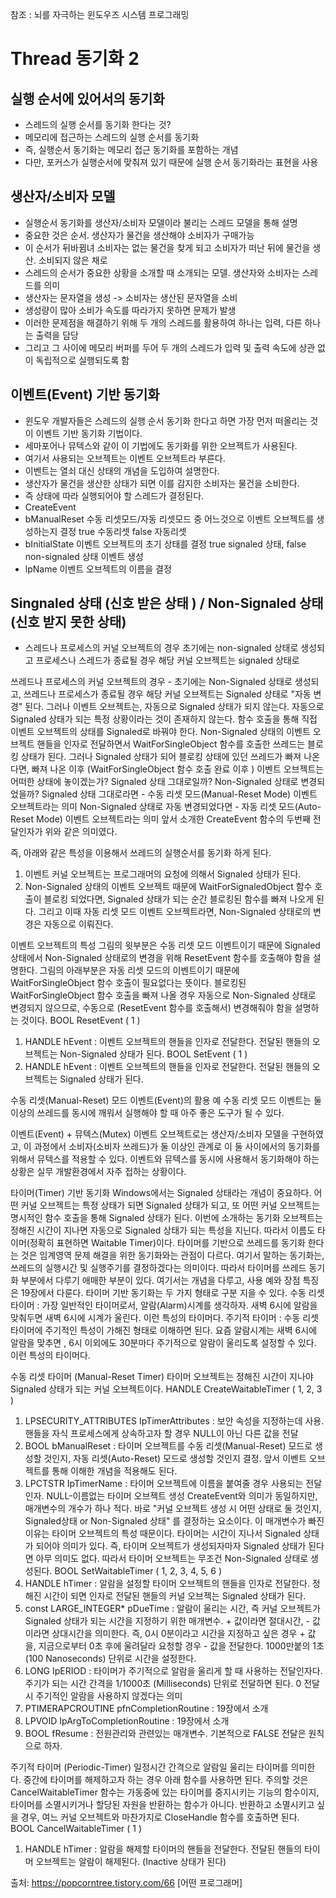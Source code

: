참조 : 뇌를 자극하는 윈도우즈 시스템 프로그래밍
# Thread 동기화 2
## 실행 순서에 있어서의 동기화
* 스레드의 실행 순서를 동기화 한다는 것?   
* 메모리에 접근하는 스레드의 실행 순서를 동기화     
* 즉, 실행순서 동기화는 메모리 접근 동기화를 포함하는 개념   
* 다만, 포커스가 실행순서에 맞춰져 있기 때문에 실행 순서 동기화라는 표현을 사용   

## 생산자/소비자 모델
* 실행순서 동기화를 생산자/소비자 모델이라 불리는 스레드 모델을 통해 설명   
* 중요한 것은 순서. 생산자가 물건을 생산해야 소비자가 구매가능   
* 이 순서가 뒤바뀜녀 소비자는 없는 물건을 찾게 되고 소비자가 떠난 뒤에 물건을 생산. 소비되지 않은 채로   
* 스레드의 순서가 중요한 상황을 소개할 때 소개되는 모델. 생산자와 소비자는 스레드를 의미   
* 생산자는 문자열을 생성 -> 소비자는 생산된 문자열을 소비   
* 생성량이 많아 소비가 속도를 따라가지 못하면 문제가 발생    
* 이러한 문제점을 해결하기 위해 두 개의 스레드를 활용하여 하나는 입력, 다른 하나는 출력을 담당   
* 그리고 그 사이에 메모리 버퍼를 두어 두 개의 스레드가 입력 및 출력 속도에 상관 없이 독립적으로 실행되도록 함    

## 이벤트(Event) 기반 동기화
* 윈도우 개발자들은 스레드의 실행 순서 동기화 한다고 하면 가장 먼저 떠올리는 것이 이벤트 기반 동기화 기법이다.    
* 세마포어나 뮤텍스와 같이 이 기법에도 동기화를 위한 오브젝트가 사용된다.   
* 여기서 사용되는 오브젝트는 이벤트 오브젝트라 부른다.   
* 이벤트는 열쇠 대신 상태의 개념을 도입하여 설명한다.   
* 생산자가 물건을 생산한 상태가 되면 이를 감지한 소비자는 물건을 소비한다.   
* 즉 상태에 따라 실행되어야 할 스레드가 결정된다.   
* CreateEvent   
* bManualReset  수동 리셋모드/자동 리셋모드 중 어느것으로 이벤트 오브젝트를 생성하는지 결정 true 수동리셋 false 자동리셋    
* bInitialState 이벤트 오브젝트의 초기 상태를 결정 true signaled 상태, false non-signaled 상태 이벤트 생성   
* lpName 이벤트 오브젝트의 이름을 결정   

## Singnaled 상태 (신호 받은 상태 ) / Non-Signaled 상태 (신호 받지 못한 상태)
* 스레드나 프로세스의 커널 오브젝트의 경우 초기에는 non-signaled 상태로 생성되고 프로세스나 스레드가 종료될 경우 해당 커널 오브젝트는 signaled 상태로 


쓰레드나 프로세스의 커널 오브젝트의 경우 - 초기에는 Non-Signaled 상태로 생성되고, 쓰레드나 프로세스가 종료될 경우 해당 커널 오브젝트는 Signaled 상태로 "자동 변경" 된다.
그러나 이벤트 오브젝트는, 자동으로 Signaled 상태가 되지 않는다. 
자동으로 Signaled 상태가 되는 특정 상황이라는 것이 존재하지 않는다.
함수 호출을 통해 직접 이벤트 오브젝트의 상태를 Signaled로 바꿔야 한다.
Non-Signaled 상태의 이벤트 오브젝트 핸들을 인자로 전달하면서 WaitForSingleObject 함수를 호출한 쓰레드는 블로킹 상태가 된다. 
그러나 Signaled 상태가 되어 블로킹 상태에 있던 쓰레드가 빠져 나온다면, 빠져 나온 이후 (WaitForSingleObject 함수 호출 완료 이후 ) 이벤트 오브젝트는 어떠한 상태에 놓이겠는가?
Signaled 상태 그대로일까? Non-Signaled 상태로 변경되었을까?
Signaled 상태 그대로라면 - 수동 리셋 모드(Manual-Reset Mode) 이벤트 오브젝트라는 의미
Non-Signaled 상태로 자동 변경되었다면 - 자동 리셋 모드(Auto-Reset Mode) 이벤트 오브젝트라는 의미
앞서 소개한 CreateEvent 함수의 두번째 전달인자가 위와 같은 의미였다. 
 

즉, 아래와 같은 특성을 이용해서 쓰레드의 실행순서를 동기화 하게 된다.
1. 이벤트 커널 오브젝트는 프로그래머의 요청에 의해서 Signaled 상태가 된다. 
2. Non-Signaled 상태의 이벤트 오브젝트 때문에 WaitForSignaledObject 함수 호출이 블로킹 되었다면, Signaled 상태가 되는 순간 블로킹된 함수를 빠져 나오게 된다. 그리고 이때 자동 리셋 모드 이벤트 오브젝트라면, Non-Signaled 상태로의 변경은 자동으로 이뤄진다.

이벤트 오브젝트의 특성
그림의 윗부분은 수동 리셋 모드 이벤트이기 때문에 Signaled 상태에서 Non-Signaled 상태로의 변경을 위해 ResetEvent 함수를 호출해야 함을 설명한다.
그림의 아래부분은 자동 리셋 모드의 이벤트이기 때문에 WaitForSingleObject 함수 호출이 필요없다는 뜻이다. 
블로킹된 WaitForSingleObject 함수 호출을 빠져 나올 경우 자동으로 Non-Signaled 상태로 변경되지 않으므로, 수동으로 (ResetEvent 함수를 호출해서) 변경해줘야 함을 설명하는 것이다. 
BOOL ResetEvent ( 1 ) 
1. HANDLE hEvent : 이벤트 오브젝트의 핸들을 인자로 전달한다. 전달된 핸들의 오브젝트는 Non-Signaled 상태가 된다.
BOOL SetEvent ( 1 ) 
1. HANDLE hEvent : 이벤트 오브젝트의 핸들을 인자로 전달한다. 전달된 핸들의 오브젝트는 Signaled 상태가 된다. 
 

 

수동 리셋(Manual-Reset) 모드 이벤트(Event)의 활용 예
수동 리셋 모드 이벤트는 둘 이상의 쓰레드를 동시에 깨워서 실행해야 할 때 아주 좋은 도구가 될 수 있다. 
 

 

이벤트(Event) + 뮤텍스(Mutex)
이벤트 오브젝트로는 생산자/소비자 모델을 구현하였고, 이 과정에서 소비자(소비자 쓰레드)가 둘 이상인 관계로 이 둘 사이에서의 동기화를 위해서 뮤텍스를 적용할 수 있다.
이벤트와 뮤텍스를 동시에 사용해서 동기화해야 하는 상황은 실무 개발환경에서 자주 접하는 상황이다.
 

타이머(Timer) 기반 동기화 
Windows에서는 Signaled 상태라는 개념이 중요하다.
어떤 커널 오브젝트는 특정 상태가 되면 Signaled 상태가 되고, 또 어떤 커널 오브젝트는 명시적인 함수 호출을 통해 Signaled 상태가 된다. 
이번에 소개하는 동기화 오브젝트는 정해진 시간이 지나면 자동으로 Signaled 상태가 되는 특성을 지닌다. 
따라서 이름도 타이머(정확히 표현하면 Waitable Timer)이다.
타이머를 기반으로 쓰레드를 동기화 한다는 것은 임계영역 문제 해결을 위한 동기화와는 관점이 다르다.
여기서 말하는 동기화는, 쓰레드의 실행시간 및 실행주기를 결정하겠다는 의미이다. 
따라서 타이머를 쓰레드 동기화 부분에서 다루기 애매한 부분이 있다. 
여기서는 개념을 다루고, 사용 예와 장점 특징은 19장에서 다룬다.
타이머 기반 동기화는 두 가지 형태로 구분 지을 수 있다.
수동 리셋 타이머 : 가장 일반적인 타이머로서, 알람(Alarm)시계를 생각하자. 새벽 6시에 알람을 맞춰두면 새벽 6시에 시계가 울린다. 이런 특성의 타이머다.
주기적 타이머 : 수동 리셋 타이머에 주기적인 특성이 가해진 형태로 이해하면 된다. 요즘 알람시계는 새벽 6시에 알람을 맞추면 , 6시 이외에도 30분마다 주기적으로 알람이 울리도록 설정할 수 있다. 이런 특성의 타이머다.
 

수동 리셋 타이머 (Manual-Reset Timer)
타이머 오브젝트는 정해진 시간이 지나야 Signaled 상태가 되는 커널 오브젝트이다. 
HANDLE CreateWaitableTimer ( 1, 2, 3 )
1. LPSECURITY_ATTRIBUTES IpTimerAttributes : 보안 속성을 지정하는데 사용. 핸들을 자식 프로세스에게 상속하고자 할 경우 NULL이 아닌 다른 값을 전달
2. BOOL bManualReset : 타이머 오브젝트를 수동 리셋(Manual-Reset) 모드로 생성할 것인지, 자동 리셋(Auto-Reset) 모드로 생성할 것인지 결정. 앞서 이벤트 오브젝트를 통해 이해한 개념을 적용해도 된다.
3. LPCTSTR IpTimerName : 타이머 오브젝트에 이름을 붙여줄 경우 사용되는 전달인자. NULL-이름없는 타이머 오브젝트 생성
CreateEvent와 의미가 동일하지만, 매개변수의 개수가 하나 적다. 바로 "커널 오브젝트 생성 시 어떤 상태로 둘 것인지, Signaled상태 or Non-Signaled 상태" 를 결정하는 요소이다.
이 매개변수가 빠진 이유는 타이머 오브젝트의 특성 때문이다.
타이머는 시간이 지나서 Signaled 상태가 되어야 의미가 있다.
즉, 타이머 오브젝트가 생성되자마자 Signaled 상태가 된다면 아무 의미도 없다. 
따라서 타이머 오브젝트는 무조건 Non-Signaled 상태로 생성된다. 
BOOL SetWaitableTimer ( 1, 2, 3, 4, 5, 6 )
1. HANDLE hTimer : 알람을 설정할 타이머 오브젝트의 핸들을 인자로 전달한다. 정해진 시간이 되면 인자로 전달된 핸들의 커널 오브젝는 Signaled 상태가 된다.
2. const LARGE_INTEGER* pDueTime : 알람이 울리는 시간, 즉 커널 오브젝트가 Signaled 상태가 되는 시간을 지정하기 위한 매개변수. + 값이라면 절대시간, - 값이라면 상대시간을 의미한다.
즉, 0시 0분이라고 시간을 지정하고 싶은 경우 + 값을, 지금으로부터 0초 후에 울려달라 요청할 경우 - 값을 전달한다.
1000만붙의 1초 (100 Nanoseconds) 단위로 시간을 설정한다.
3. LONG IpERIOD : 타이머가 주기적으로 알람을 울리게 할 때 사용하는 전달인자다. 주기가 되는 시간 간격을 1/1000초 (Milliseconds) 단위로 전달하면 된다. 0 전달 시 주기적인 알람을 사용하지 않겠다는 의미
4. PTIMERAPCROUTINE pfnCompletionRoutine : 19장에서 소개 
5. LPVOID IpArgToCompletionRoutine : 19장에서 소개
6. BOOL fResume : 전원관리와 관련있는 매개변수. 기본적으로 FALSE 전달은 원칙으로 하자.
 

주기적 타이머 (Periodic-Timer)
일정시간 간격으로 알람일 울리는 타이머를 의미한다.
중간에 타이머를 해제하고자 하는 경우 아래 함수를 사용하면 된다.
주의할 것은 CancelWaitableTimer 함수는 가동중에 있는 타이머를 중지시키는 기능의 함수이지, 타이머를 소멸시키거나 할당된 자원을 반환하는 함수가 아니다. 
반환하고 소멸시키고 싶을 경우, 여느 커널 오브젝트와 마찬가지로 CloseHandle 함수를 호출하면 된다.
BOOL CancelWaitableTimer ( 1 )
1. HANDLE hTimer : 알람을 해제할 타이머의 핸들을 전달한다. 전달된 핸들의 타이머 오브젝트는 알람이 해제된다. (Inactive 상태가 된다)


출처: https://popcorntree.tistory.com/66 [어떤 프로그래머]
